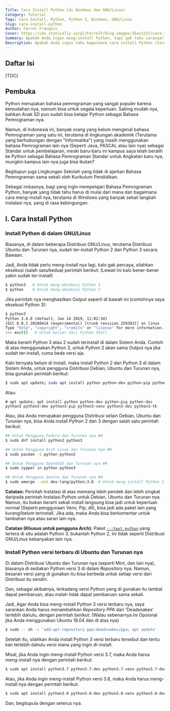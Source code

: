 ```yaml
---
Title: Cara Install Python (di Windows dan GNU/Linux)
Category: Tutorial
Tags: Cara Install, Python, Python 3, Windows, GNU/Linux
Slug: cara-install-python
Author: Farrel Franqois
Cover: https://cdn.statically.io/gl/FarrelF/blog-images/35ac221f/cara-install-python/python-logo.png?fit=447,151&quality=80
Summary: Apakah Anda ingin meng-install Python, tapi gak tahu caranya? Kali ini, saya akan memposting bagaimana caranya meng-install Python di dalam Windows dan juga GNU/Linux, terutama untuk Python 3 yang merupakan versi terbaru nya. Penasaran? Silahkan baca artikel ini, kalau tidak, ya tidak apa-apa :slightly_smiling_face:
Description: Apakah Anda ingin tahu bagaimana cara install Python (terutama Python 3)? Baik itu di Windows atau GNU/Linux? Jika iya, Anda bisa langsung kunjungi dan baca Artikel ini.
---
```


## Daftar Isi
[TOC]

## Pembuka
Python merupakan bahasa pemrograman yang sangat populer karena kemudahan nya, namum bisa untuk segala keperluan. Saking mudah nya, bahkan Anak SD pun sudah bisa belajar Python sebagai Bahasa Pemrograman nya.

Namun, di Indonesia ini, banyak orang yang belum mengenal bahasa Pemrograman yang satu ini, terutama di lingkungan akademik (Terutama yang berhubungan dengan "Informatika") yang masih menggunakan bahasa Pemrograman lain nya (Seperti Java, PASCAL atau lain nya) sebagai Standar untuk pembelajaran, meski baru-baru ini kampus saya telah beralih ke Python sebagai Bahasa Pemrograman Standar untuk Angkatan baru nya, mungkin kampus lain nya juga bisa ikutan?

Begitupun juga Lingkungan Sekolah yang tidak di ajarkan Bahasa Pemrograman sama sekali oleh Kurikulum Pendidikan.

Sebagai imbasnya, bagi yang ingin mempelajari Bahasa Pemrograman Python, banyak yang tidak tahu harus di mulai dari mana dan bagaimana cara meng-install nya, terutama di Windows yang banyak sekali langkah instalasi nya, yang di rasa kebingungan.

## I. Cara Install Python
### **Install Python di dalam GNU/Linux**
Biasanya, di dalam beberapa Distribusi GNU/Linux, terutama Distribusi Ubuntu dan Turunan nya, sudah ter-install Python 2 dan Python 3 secara Bawaan.

Jadi, Anda tidak perlu meng-install nya lagi, kalo gak percaya, silahkan eksekusi (salah satu/kedua) perintah berikut: (Lewati ini kalo bener-bener yakin sudah ter-install)

```bash
$ python3   # Untuk meng-eksekusi Python 3
$ python    # Untuk meng-eksekusi Python 2
```

Jika perintah nya menghasilkan Output seperti di bawah ini (contohnya saya eksekusi Python 3):

```bash
$ python3
Python 3.6.8 (default, Jan 14 2019, 11:02:34)
[GCC 8.0.1 20180414 (experimental) [trunk revision 259383]] on linux
Type "help", "copyright", "credits" or "license" for more information.
>>> exit()   # Untuk keluar dari Python Shell
```

Maka berarti Python 3 atau 2 sudah terinstall di dalam Sistem Anda. Contoh di atas menggunakan Python 3, untuk Python 2 akan sama Output nya jika sudah ter-install, cuma beda versi aja.

Kalo ternyata belum di Install, maka install Python 2 dan Python 3 di dalam Sistem Anda, untuk pengguna Distribusi Debian, Ubuntu dan Turunan nya, bisa gunakan perintah berikut:

```bash
$ sudo apt update; sudo apt install python python-dev python-pip python-doc python3 python3-dev python3-pip python3-venv python3-doc python3-tk
```

Atau:

    # apt update; apt install python python-dev python-pip python-doc python3 python3-dev python3-pip python3-venv python3-doc python3-tk

Atau, jika Anda merupakan pengguna Distribusi selain Debian, Ubuntu dan Turunan nya, bisa Anda install Python 2 dan 3 dengan salah satu perintah berikut:

```bash
## Untuk Pengguna Fedora dan Turunan nya ##
$ sudo dnf install python2 python3

## Untuk Pengguna Arch Linux dan Turunan nya ##
$ sudo pacman -S python python2

## Untuk Pengguna OpenSUSE dan Turunan nya ##
$ sudo zypper in python python3

## Untuk Pengguna Gentoo dan Turunan nya ##
$ sudo emerge --ask dev-lang/python:3.8  # Untuk meng-install Python 3.8 di dalam Gentoo
```

**Catatan:** Perintah Instalasi di atas memang lebih pendek dan lebih singkat daripada perintah Instalasi Python untuk Debian, Ubuntu dan Turunan nya. Namun, itu bukan berarti sekali install langsung bisa jadi untuk keperluan normal (Seperti penggunaan Venv, Pip, dll), bisa jadi ada paket lain yang kurang/belum terinstall. Jika ada, maka Anda bisa berkomentar untuk tambahan nya atau saran lain nya.

**Catatan (Khusus untuk pengguna Arch):** Paket [`:::text python`](https://www.archlinux.org/packages/?q=python) yang tertera di situ adalah Python 3, bukanlah Python 2, ini tidak seperti Distribusi GNU/Linux kebanyakan lain nya.

### **Install Python versi terbaru di Ubuntu dan Turunan nya**
Di dalam Distribusi Ubuntu dan Turunan nya (seperti Mint, dan lain nya), biasanya di sediakan Python versi 3 di dalam _Repository_ nya. Namun, besaran versi yang di gunakan itu bisa berbeda untuk setiap versi dari Distribusi itu sendiri.

Dan, sebagai akibatnya, terkadang versi Python yang di gunakan itu lambat dapat pembaruan, atau malah tidak dapat pembaruan sama sekali. 

Jadi, Agar Anda bisa meng-install Python 3 versi terbaru nya, saya sarankan Anda harus menambahkan _Repository PPA_ dari 'Deadsnakes' terlebih dahulu, dengan perintah berikut: (Walau sebenarnya ini Opsional jika Anda menggunakan Ubuntu 18.04 dan di atas nya)

```bash
$ sudo -- sh -c 'add-apt-repository ppa:deadsnakes/ppa; apt update'
```

Setelah itu, silahkan Anda install Python 3 versi terbaru tersebut dan tentu kan terlebih dahulu versi mana yang ingin di-install.

Misal, jika Anda ingin meng-install Python versi 3.7, maka Anda harus meng-install nya dengan perintah berikut:

```bash
$ sudo apt install python3.7 python3.7-dev python3.7-venv python3.7-doc
```

Atau, jika Anda ingin meng-install Python versi 3.8, maka Anda harus meng-install nya dengan perintah berikut:

```bash
$ sudo apt install python3.8 python3.8-dev python3.8-venv python3.8-doc
```

Dan, begitupula dengan seterus nya. 
